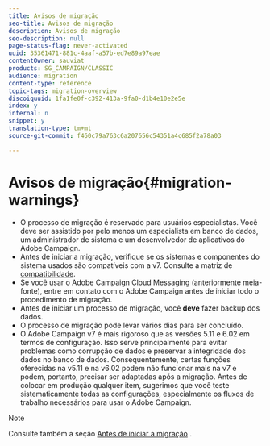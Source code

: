 ```yaml
---
title: Avisos de migração
seo-title: Avisos de migração
description: Avisos de migração
seo-description: null
page-status-flag: never-activated
uuid: 35361471-881c-4aaf-a57b-ed7e89a97eae
contentOwner: sauviat
products: SG_CAMPAIGN/CLASSIC
audience: migration
content-type: reference
topic-tags: migration-overview
discoiquuid: 1fa1fe0f-c392-413a-9fa0-d1b4e10e2e5e
index: y
internal: n
snippet: y
translation-type: tm+mt
source-git-commit: f460c79a763c6a207656c54351a4c685f2a78a03

---
```



# Avisos de migração{#migration-warnings}

* O processo de migração é reservado para usuários especialistas. Você deve ser assistido por pelo menos um especialista em banco de dados, um administrador de sistema e um desenvolvedor de aplicativos do Adobe Campaign.
* Antes de iniciar a migração, verifique se os sistemas e componentes do sistema usados são compatíveis com a v7. Consulte a matriz de [compatibilidade](https://helpx.adobe.com/campaign/kb/compatibility-matrix.html).
* Se você usar o Adobe Campaign Cloud Messaging (anteriormente meia-fonte), entre em contato com o Adobe Campaign antes de iniciar todo o procedimento de migração.
* Antes de iniciar um processo de migração, você **deve** fazer backup dos dados.
* O processo de migração pode levar vários dias para ser concluído.
* O Adobe Campaign v7 é mais rigoroso que as versões 5.11 e 6.02 em termos de configuração. Isso serve principalmente para evitar problemas como corrupção de dados e preservar a integridade dos dados no banco de dados. Consequentemente, certas funções oferecidas na v5.11 e na v6.02 podem não funcionar mais na v7 e podem, portanto, precisar ser adaptadas após a migração. Antes de colocar em produção qualquer item, sugerimos que você teste sistematicamente todas as configurações, especialmente os fluxos de trabalho necessários para usar o Adobe Campaign.

>[!NOTE]
>
>Consulte também a seção [Antes de iniciar a migração](../../migration/using/before-starting-migration.md) .

